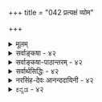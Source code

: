 +++
title = "042 प्रत्यक्षं व्योम"

+++
<details><summary>मूलम्</summary>

प्रत्यक्षं व्योम नीलं नभ इति हि मतिश्चक्षुषैवास्मदादेः कूपोऽसौ रन्ध्रमेतत्पतति खग इहेत्यादिधीश्चात्र मानम् ।  
आधारोऽत्रातपादिर्यदि भवति कथं तस्य चेहेति बोधस्तस्यांशैश्चेत् त्र्यणौ तच्छिथिलगति न च व्योमवागातपादौ ॥ ४२ ॥
</details>

<details><summary>सर्वाङ्कषा - ४२</summary>

T 

I 

एवं क्रमेणाहंकारिकाणां मध्ये सात्त्विकाहंकारिकाणामिन्द्रियाणां परीक्षानन्तरं तामसाहंकारिकस्य शब्दतन्मात्रस्य परीक्षायां प्रसक्तायामपि, तस्यातीन्द्रियत्वेन श्रुत्यैव सिद्धेः पूर्वमेव प्रतिपादितत्वात् (श्लो. 11) तत्राधिकविचाराभावात्, तदनन्तरप्राप्तमाकाशं परीचिक्षिषुः, प्रथमं तत्र प्रमाणमाह - प्रत्यक्षमित्यादिना । **व्योम** = आकाशंम् **प्रत्यक्षम्** = प्रत्यक्षविषयः इति प्रतिज्ञा । तत्र हेतु : - **हि** = यस्मात् नीलं नभः इति मतिः अस्मदादेः चक्षुषैव सिद्धा, अतः व्योम प्रत्यक्षम् इत्यन्वयः । अत्यन्तदूरवर्तिन्याकाशे 'नीलं नभः' इति प्रतीतिः भ्रान्तिः स्यात्, समीपस्थे आकाशे तथा प्रतीतेरभावादित्यत आहकूप इत्यादि । 'असौ कूपः ' इति अन्तरालदेशं निर्दिश्य वदन्ति । एवम् एतत् रन्ध्रम्' इति सूचीरन्धादौ व्यपदिशन्ति । किञ्च दूरे 'खगः इह **पतति'** = डयते इति प्रयुज्यते । अत्र सर्वत्र कूपरन्धेहपदानामाकाशमेवार्थः । इदं सर्वं चाक्षुषमेव, चक्षुरन्वयव्यतिरेकानुविधानात् । अतः - इत्यादिधीश्च **अत्र** = आकाशस्य चाक्षुषप्रत्यक्षत्वे **मानम्** =प्रमाणम् । ननु 'नीलं नभः' इति प्रतीत्या नीलरूपसिद्धावपि, कूपादौ नीलरूपस्याभानात् कथं कूपादीनां चाक्षुषत्वम्, रूपशून्यत्वादिति चेत्, समनन्तरश्लोके विचार्यते इदम् । सूर्यातपादेरेव तथा निर्देशः, तदन्वयव्यतिरेकानुविधानस्यापि सत्त्वादित्यनूद्य दूषयतिआधार इत्यादिना । **अन्न** = उक्तप्रतीतिषु आधार **:** = इहेत्यादिना निर्दिश्यमानः पदार्थः आतपादिः यदि, तर्हि तस्य **च** = तस्याप्यातपस्य 'इह' इति बोधः कथं **भवति** = 'इह सूर्यातपः' इत्यपि प्रतीतिर्दृश्यते । अत्र सूर्यातपस्याप्याधारतया निर्दिश्यमानः 'इह' इत्यत्रेदंपदार्थः कः ? न हि स्वस्य स्वाधारत्वसंभवः, एकस्यैवाधाराधेयभावासंभवात् । शङ्कते - **तस्य** = आतपस्य **अंशैः** = अवयवैः **चेत्** = इहेति निर्देश इति यदि, समाधत्ते - त्र्यणावित्यादि । **तत्** = एवं कथनंं त्र्यणौ **शिथिलगति** = क्षीणप्रक्रियं भवति । 'इह तन्तुषु पटो दृश्यते' इत्यादिव्यवहारात्, अवयविनः अवयवा एव मुख्याधारभूताः । अवयविनः अतिरिक्तत्वे अनतिरिक्तत्वे वा व्यवहारः समानः । अतः अवयविनाम् अवयवा एव मुख्याधाराः । देशस्तु दिगुपाधितया आधारतया व्यपदिश्यते, कालवत् । न च सिद्धान्ते दिशोऽतिरिक्ततयानङ्गीकारात् कथमिदमुच्यत इति वाच्यम्; अतिरिक्ताया दिशोऽनङ्गीकारेऽपि, यस्य तादृशव्यवहारनियामकत्वम्, 



[[88]]

[आकाशाप्रत्यक्षत्वनिरासः ] 

43. 

रूपस्पर्शोज्झितत्वात् न भवति गगनं दर्शनस्पर्शनार्हं 

घ्राणश्रोत्रे रसज्ञाऽप्यवगमयति न द्रव्यम्, अन्यत्त्वबाह्यम् । 

तस्य भूतलादिरूपोपाधिः भविष्यति । अधिकं तु तत्प्रकरणे वक्ष्यते । अतः सर्वाधारः काल इतिवत् दिगपि सर्वाधारा । भूतलादिदेशास्तु दिगुपाधिभूताः, कालस्य सूर्यपरिस्पन्दादिवत् । अतः 'इह आतपः' इत्यत्र आतपाधारतया आतपावयवा एव ' इह' इति निर्दिश्यन्त इति चेत्, आतपत्र्यणुकपर्यन्तमेवं वक्तुं शक्यम् । त्र्यणुकस्य तु आधारतया द्व्यणुको निर्देष्टव्यः । द्व्यणुके महत्त्वाभावेनाप्रत्यक्षत्वात् 'इह' इति निर्देशः न हि संभवति । अतः आतपः न 'इह' पदस्यार्थः । अभ्युपगम्येदमुक्तम् । वस्तुतस्तु - न च आतपादौ **व्योमवाक्** =आकाशब्दः युज्यते । न ह्यनयोः पदयोः पर्यायता कस्यापीष्टा । चक्षुरुन्मीलनसमनन्तरमेव पुरतः आकाशः दृश्यत एव सर्वस्यापि । कूपादिशब्दा अपि अन्तरालप्रदेशमेव वदन्ति । न च पृथिवीभागाभाव एव कूपपदार्थः, भावरूपतयैव सर्वैर्व्यवहारात् । आकाशस्याभावरूपता त्वनुपदं निरस्यते । अतः आकाशः प्रत्यक्षसिद्धः ॥ 

इदमत्र चिन्त्यम् - 'इह कूपो दृश्यते' 'इहाकाशे खगो डयते' इत्यादिव्यवहारे 'इह' शब्दस्यार्थः कः ? ' इह' इत्यस्य पुरोदेशोऽर्थः इति सर्वोऽपि जानाति । तर्हि पुरोदेशपदार्थः कः ? सिद्धान्ते आकाशपदार्थस्य सावयवत्वात्, आकाशावयवा एव 'इह' शब्दस्यार्थो वक्तव्यः । अन्तिमः ' इह' शब्दार्थः आकाशत्र्यणुको वक्तव्यः । ' इह आकाशत्र्यणुकः' इति कथने 'इह' शब्दार्थः कः ? अवयवधारायाः त्र्यणुके विश्रान्त्यङ्गीकारात्, त्र्यणुकस्यावयवाभावात् इहेति कस्य निर्देशः ? अत एतादृशा आक्षेपास्सर्वत्र समाः । इदं सर्वम् आचार्यवर्याणां वैभवप्रदर्शनमात्रपरं शिष्यबुद्धिश्रद्धादिदाढ्यर्थमिति मन्तव्यम् । अतः 'इह' इति सूर्यालोकावच्छिन्नः पुरोभाग एव कथ्यत इति स्वरसम् । अधिकं 64 श्लोके द्रष्टव्यम् ॥ ४२ ॥
</details>


<details><summary>सर्वाङ्कषा-पाठान्तरम् - ४२</summary>

एवं क्रमेणाहंकारिकाणां मध्ये सात्त्विकाहंकारिकाणामिन्द्रियाणां परीक्षानन्तरं तामसाहंकारिकस्य शब्दतन्मात्रस्य परीक्षायां प्रसक्तायामपि, तस्यातीन्द्रियत्वेन श्रुत्यैव सिद्धेः पूर्वमेव प्रतिपादितत्वात्‌ (श्लो.११) तत्राधिकविचाराभावात्‌, तदनन्तरप्राप्तमाकाशं परीचिक्षिषुः, प्रथमं तत्र प्रमाणमाह - प्रत्यक्षमित्यादिना । व्योम = आकाशं प्रत्यक्षम्‌ = प्रत्यक्षविषयः इति प्रतिज्ञा । तत्र हेतुः - हि = यस्मात्‌ नीलं नभः इति मतिः अस्मदादेः चक्षुषैव सिद्धा, अतः व्योम प्रत्यक्षम्‌ इत्यन्वयः । अत्यन्तदूरवर्तिन्याकाशे 'नीलं नभः' इति प्रतीतिः भ्रान्तिः स्यात्‌, समीपस्थे आकाशे तथा प्रतीतेरभावादित्यत आह - कूप इत्यादि । 'असौ कूपः' इति अन्तरालदेशं निर्दिश्य वदन्ति । एवम् 'एतत्‌ रन्ध्रम्‌' इति सूचीरन्ध्रादौ व्यपदिशन्ति । किञ्च दूरे 'खगः इह पतति' = डयते इति प्रयुज्यते । अत्र सर्वत्र कूपरन्ध्रेहपदानामाकाशमेवार्थः । इदं सर्वं चाक्षुषमेव, चक्षुरन्वयव्यतिरेकानुविधानात्‌ । अतः- इत्यादिधीश्च अत्र = आकाशस्य चाक्षुषप्रत्यक्षत्वे मानम्‌ = प्रमाणम्‌ । ननु 'नीलं नभः' इति प्रतीत्या नीलरूपसिद्धावपि, कूपादौ नीलरूपस्याभानात्‌ कथं कूपादीनां चाक्षुषत्वम्‌, रूपशून्यत्वादिति चेत्‌, समनन्तरश्लोके विचार्यते इदम्‌ । सूर्यातपादेरेव तथा निर्देशः, तदन्वयव्यतिरेकानुविधानस्यापि सत्त्वादित्यनूद्य दूषयति - आधार इत्यादिना । अत्र = उक्तप्रतीतिषु आधारः = इहेत्यादिना निर्दिश्यमानः पदार्थः आतपादिः यदि, तर्हिं तस्य च = तस्याप्यातपस्य 'इह' इति बोधः कथं भवति= 'इह सूर्यातपः' इत्यपि प्रतीतिर्दृश्यते । अत्र सूर्यातपस्याप्याधारतया निर्दिश्यमानः 'इह' इत्यत्रेदंपदार्थः कः? न हि स्वस्य स्वाधारत्वसंभवः, एकस्यैवाधाराधेयभावासंभवात्‌ । शङ्कते - तस्य = आतपस्य अंशैः = अवयवैः चेत्‌ = इहेति निर्देश इति यदि, समाधत्ते - त्र्यणावित्यादि । तत्‌ = एवं कथनं त्र्यणौ शिथिलगति = क्षीणप्रक्रियं भवति । 'इह तन्तुषु पटो दृश्यते' इत्यादिव्यवहारात्‌, अवयविनः अवयवा एव मुख्याधारभूताः । अवयविनः अतिरिक्तत्वे अनतिरिक्तत्वे वा व्यवहारः समानः । अतः अवयविनाम्‌ अवयवा एव मुख्याधाराः । देशस्तु दिगुपाधितया आधारतया व्यपदिश्यते, कालवत्‌ । न च सिद्धान्ते दिशोऽतिरिक्ततयानङ्गीकारात्‌ कथमिदमुच्यत इति वाच्यम्‌; अतिरिक्ताया दिशोऽनङ्गीकारेऽपि, यस्य तादृशव्यवहारनियामकत्वम्‌, तस्य भूतलादिरूपोपाधिः भविष्यति । अधिकं तु तत्करणे वक्ष्यते । अतः सर्वाधारः काल इतिवत्‌ दिगपि सर्वाधारा । भूतलादिदेशास्तु दिगुपाधिभूताः, कालस्य सूर्यपरिस्यन्दादिवत्‌ । अतः 'इह आतपः' इत्यत्र आतपाधारतया आतपावयवा एव 'इह' इति निर्दिश्यन्त इति चेत्‌, आतपत्र्यणुकपर्यन्तमेवं वक्तुं शक्यम्‌ । त्र्यणुकस्य तु आधारतया द्व्यणुको निर्देष्टव्यः । द्व्यणुके महत्त्वाभावेनाप्रत्यक्षत्वात्‌ 'इह' इति निर्देशः न हि संभवति । अतः आतपः न 'इह' पदस्यार्थः । अभ्युपगम्येदमुक्तम्‌ । वस्तुतस्तु - न च आतपादौ व्योमवाक्‌ = आकाशशब्दः युज्यते । न ह्यनयोः पदयोः पर्यायता कस्यापीष्टा । चक्षुरुन्मीलनसमनन्तरमेव पुरतः आकाशः दृश्यत एव सर्वस्यापि । कूपादिशब्दा अपि अन्तरालप्रदेशमेव वदन्ति । न च पृथिवीभागाभाव एव कूपपदार्थः, भावरूपतयैव सर्वैर्व्यवहारात्‌ । आकाशस्याभावरूपता त्वनुपदं निरस्यते । अतः आकाशः प्रत्यक्षसिद्धः ॥   
इदमत्र चिन्त्यम्‌- 'इह कृपो दृश्यते' 'इहाकाशे खगो डयते' इत्यादिव्यवहारे 'इह' शब्दस्यार्थः कः? 'इह' इत्यस्य पुरोदेशोऽर्थः इति सर्वोऽपि जानाति । तर्हि पुरोदेशपदार्थः कः? सिद्धान्ते आकाशपदार्थस्य सावयवत्वात्‌, आकाशावयवा एव 'इह'शब्दस्यार्थो वक्तव्यः । अन्तिमः 'इह' शब्दार्थः आकाशत्र्यणुको वक्तव्यः । 'इह आकाशत्र्यणुकः' इति कथने 'इह' शब्दार्थः कः? अवयवधारायाः त्र्यणुके विश्रान्तयङ्गीकारात्‌, त्र्यणुकस्यावयवाभावात्‌ इहेति कस्य निर्देशः? अत एतादृशा आक्षेपास्सर्वत्र समाः । इदं सर्वम्‌ आचार्यवर्याणां वैभवप्रदर्शनमात्रपरं शिष्यबुद्धिश्रद्धादिदार्ढ्यार्थमिति मन्तव्यम्‌ । अतः 'इह' इति सूर्यालोकावच्छिन्नः पुरोभाग एव कथ्यत इति स्वरसम्‌ । अधिकं श्लोके द्रष्टव्यम्‌ ॥ ४२ ॥
</details>


<details><summary>सर्वार्थसिद्धिः - ४२</summary>

इन्द्रियचिन्तानन्तरं भूतचिन्ताप्राप्तौ प्रथममाकाशे चार्वाकैरपि संमन्तव्यं प्रमाणविशेषं पुरस्करोति - प्रत्यक्षमिति ॥ कथमित्यत्राह - नीलमिति । धूम्रादेरुपक्षणमेतत् । आरोपितं नभसि तलत्वादिवन्मलिनत्वादिकमिति चेत् - असावारोपश्चाक्षुषोऽन्यो वा ? आद्येऽधिष्ठानमपि चाक्षुषमेष्टव्यम्, अन्यथाऽतिप्रसङ्गात् । द्वितीयस्त्वसंभवी, निमीलिताक्षस्य तादृशारोपादृष्टेः । अत एव अनुमिते नभसि नैल्यारोप इत्यपि निरस्तम् । न च नीलं नभ इति धीरेव नास्ति विश्वविसंवादात् । नाप्यसावचाक्षुषः, अस्मदादिचक्षुर्व्यापारानुविधानात् । नभसि विततानां पार्थिवावयवानां कृष्णगुणमात्रं चक्षुषा गृह्यत इति चेन्न, नीलं नभ इति धर्मिपर्यन्तबुद्धेः, गुणिलिङ्गत्वाच्चात्र नीलादिशब्दनाम् ; एतेन नीलरूपस्मृतिप्रमोषोऽयमिति पक्षोऽपि निरस्तः । ननु नभसि स्वतो नैल्याभावात् पञ्चीकृतेऽप्यस्मिन्नैल्यस्य पार्थिवांशमात्रनिष्ठत्वात् तस्मिन्नेवांशे स्यादसौ चाक्षुषधीः । मैवम् ; तस्य नभश्शब्दार्थत्वायोगात् । नीलपटन्यायस्य चात्र ग्राह्यत्वात् बालातपसन्निधावरुणं नभ इत्यादिबुद्धेः । तत्राप्यरुणातपग्रहणमात्रमिति चेत् ; कस्तर्हि तत्र नभश्शब्दार्थः ? न ह्यनेकार्थोऽयं शब्दः, अनुवृत्तमनतिप्रसङ्गि च निमित्तं दुर्लभम्; पृथिव्यूर्ध्वत्वादेस्तथात्वाभावात् । चन्द्रिकादिविशेषानादरेण विरलावस्थितद्रव्यमात्रं नभ इति चेन्न ; वियति विरला चन्द्रिकेत्यादिपृथग्व्यपदेशात् । वैरल्यदर्शनमपि नभःप्रत्यक्षतामन्तरेण न घटते । तत्तन्मध्यप्रदेशानां तैस्तैरस्पृष्टता हि विरलता ; तथा च मध्यदेशभूतं नभः प्रत्यक्षम् ; परस्परासंयोगमात्रं वैरल्यमिति चेन्न ; भिन्नकालेषु गुणादिषु च विरलधीप्रसङ्गात् । वर्तमानानामासन्नदेशस्थानां द्रव्याणामसंयोगो विरलतेति चेन्न । चन्द्रिकादिष्वसंयुक्ततेजःकणानामासन्नदेशतया नभस एव ग्राह्यत्वात् । विरलविरलतरादिबुद्धौ असंयोगाविशेषे मध्यदेशाल्पत्वभूयस्त्वग्रहणमन्तरेण का गतिः ? दूरदूरतरादिस्थितिरिति चेत् तथाऽपि दूरासन्नदेशतया नभः प्रत्यक्षमेव । दिशस्तत्र देशत्वं स्यादिति चेत्, न, उपाध्यतिरेकिण्यामपि तस्यां प्रत्यक्षत्वस्य नभस्समानचर्चत्वात् । दीर्घेण ह्रस्वेन च स्पष्टुं योग्यत्वमेव दूरत्वमासन्नत्वं च । अतो नात्र प्रदेशबुद्ध्यपेक्षेति चेन्न ; तयोस्तत्तत्स्वरूपत्वेऽतिप्रसङ्गात् । अतिरेके तु देशविशेषस्थित्युपलम्भमन्तरेण तदसिद्धेः । अत्र चाक्षुषमेवोपलम्भान्तरमप्युदाहरति - कूपोऽसाविति । कूपरन्ध्रादयो हि तत्तद्देशविशेषतया सर्वलोकप्रत्यक्षसिद्धाः । आवरणाभावमात्रं तु निरसिष्यते । पत्रिणश्च पतनदेशतया नभः प्रत्यक्षयामः ; तत्र इहप्रत्ययस्यान्यथासिद्धिमाशङ्कते - आधार इति । इहेति प्रतीयमानत्वमात्रमिहाधारत्वम् । परिहरति - कथमिति । इह नभस्यातपादिरिति व्यतिरेकनिर्देशान्नातपादिरिहशब्दार्थः स्यादिति भावः । अत्रोदयनाद्युक्तमाशङ्कते - तस्यांशैरिति । आतपाद्यंशांस्तदाधारीकृत्येत्यर्थः । दूषयति - त्र्यणाविति । परैस्त्र्यणुकानाम-प्रत्यक्षद्व्यणुकाश्रितत्वस्वीकारादंशैरिह प्रतीतिनिर्वाहस्तत्र कुण्ठित इत्यर्थः । माभूत्स्वांशैः त्र्यणुकानामिहेति धीः, त्र्यणुकसमुदायमिहेति निर्दिश्य प्रत्येकं तदाधेयतयोपचर्यतामित्यत्र क्लिष्टगतौ लोकव्यवहारं प्रतिपक्षयति - न चेति । इह नभसि त्र्यणुकम्, इह व्योम्न्यातपः इत्यादिव्यवहारे त्र्यणुकतत्समुदायादिव्यतिरिक्ते कुत्रचिन्नभःपर्यायाणां प्रयोगः प्रसिद्धः । सर्वलोकप्रतीतिव्यवहारोल्लङ्घनं तु सर्वसंक्षोभकं साहसमिति भावः । चश्शङ्काद्योतकोऽवधारणार्थो वा ॥ ४२ ॥
</details>


<details><summary>नरसिंह-देवः आनन्ददायिनी - ४२</summary>

अवसरसंगतिं दर्शयति - इन्द्रियेति । भूतोत्पत्तिक्रमे आकाशस्य प्राथम्यात्(प्राधान्यादाकाशस्य) तन्निरूपणे कर्तव्ये तत्र निरूपणस्य लक्षणप्रमाणाधीनत्वात् घर्मिसाधकं प्रमाणमाहेत्यर्थः । चार्वाकैरपीति - तस्य प्रत्यक्षमात्र(क्षेत्र) प्रमाणवादित्वादिति भावः । तलत्वं(कठिन)कार्यदेशत्वम् । अन्यथेति - अधिष्ठानस्य चाक्षुषत्वाभावेऽपि चाक्षुषरूपाद्यारोपे ह्या(रोपआ)त्मादावपि तथाऽऽरोपप्रसङ्गादिति भावः । असंभवीति - चक्षुर्व्यापारनिरपेक्षो न सम्भवतीत्यर्थः । तदवोपपादयति - निमीलितेति । अत एवेति - अचाक्षुषे चाक्षुषारोपासम्भवादित्यर्थः । किञ्च नीलधियो गुणमात्रविषयत्वे तदधीनव्यवहारस्यापि तन्मात्रविषयत्वान्नीलशब्दस्य नैल्यमात्रविषयस्य नीलं नभ इति क्लीबतां न स्यादित्याह - गुणिलिङ्गत्वाच्चेति । एतेनेति - धर्मिपर्यन्तधी(न्तत्व)दर्शनात् गुणिलिङ्गत्वाच्च नीलादिशब्दानामित्यनेनेत्यर्थः । स्मृतिप्रमोषः - तत्तानवगाहिस्मृतिः । ननु तर्हि स्वतोऽपि नीलरूपस्य विरहात् कथं नीलं नभ इति प्रतीतिस्स्यात् इत्यत्राह - नीलपटन्यायस्येति । स्वतोऽभावेऽपि पार्थिवसम्बन्धात्तथा धीरित्यर्थः । ननु रूपशून्यस्य कथमन्यरूपसम्बन्धेनाऽपि चाक्षुषरूपारोपाधिष्ठानत्वमतिप्रसङ्गादित्यत्राह - बालातपेति । अतिप्रसङ्गस्त्वनुभवबलाद्वार्य इति भावः । नन्वत्रान्य एव नभश्शब्दार्थ इत्यत्राह - न ह्यनेकार्थोऽयमिति । नन्वेकप्रवृत्तिनिमित्तत्वे न नानार्थत्वदोष इत्यत्राह - अनुवृत्तमिति । पृथिव्यूर्ध्वत्वादेरिति । पक्षितरण्यादिगतत्वेनातिप्रसक्तस्य प्रवृत्तिनिमित्तत्वायोगादित्यर्थः; ननु विरलसंस्थानश्चन्द्रिकावयवसङ्घोनभश्शब्दार्थः । वियति विरला चन्द्रिकेति प्रतीतिस्तु वने वृक्षप्रतीतिन्यायेन स्यादित्यत्राह - वैरल्यदर्शनमपीति । वैरल्यस्यैव नभश्शब्दार्थपर्यवसानादिति भावः । ननु संयोगाभाव एव वैरल्यमिति न (भावरूप) नभस्सापेक्षत्वमिति शङ्कते - परस्परेति । भिन्नकालेष्विति । तत्र संयोगाभावस्य सत्त्वादिति भावः । चन्द्रिकादिष्वपि तत्रासन्नदेशः पृथिव्यादिर्न भवतीति नभ एव स देशस्स्यादिति भावः । नन्वस्तु देशस्तत्र नभः; तथाऽपि तद्ग्रहो मास्त्वित्यत्राह - विरलविरलतरेति । अभावे भूयस्त्वाल्पत्वरूपतरतमभावानां स्वतोऽसंभवादिति भावः । ननु संयोगरहितावयवानां दूरदूरतरादिस्थितिरेव संयोगाभावे तारतम्यमिति शङ्कते - दूरदूरतरादीति । ननु दिगेव तत्र देशः स्यादित्याशङ्कते - दिश इति । तत्र किं दिगुपाधिरेव देशस्स्यात् उत तदतिरिक्ता दिगिति विकल्पमभिप्रेत्य तत्राद्ये वियति चन्द्रातपादिवैरल्ये पृथिव्यादीनामुपाधीनामसंभवाद्दिगुपाधिर्देशो न संभवतीति मत्वा द्वितीयं दूषयति - उपाध्यतिरेकिण्यामिति । रूपशून्यतया समानन्यायत्वादित्यर्थः । दीर्घेणेति - दण्डादिनेत्यर्थः । तयोरिति - तथा च देशविशेषज्ञानपूर्वकप्रतीत्या तदतिरिक्ततद्योग्यत्वेन किमिति भावः । नन्वावरणाभावमात्रत्वाद्रन्ध्रस्य न तत्प्रत्यक्षसाधकमित्यत्राह - आवरणाभावमात्रमिति । पतनदेशतयेति - इह विहगः पततीति पतनाधारतयेत्यर्थः । नन्वातपादेः कथमाधारत्वम्? वैरल्यात्; अन्यथा तत्र क्षिप्तपाषाणादेः पतनाभावप्रसङ्गात् इत्यत्राह - इहेति । कुण्ठित इति - द्व्यणुकानामिहेति प्रत्यक्षविषयत्वासंभवादिति भावः । द्व्यणुकसमुदायातपादिष्वाकाशव्यवहारादर्शनात् प्रत्युत भेदव्यवहारात् तत्र विशेषस्यादृष्टचरत्वात् दृष्टविलक्षणातपादिकल्पने तस्यैवाकाशत्वमित्याह - इह नभसीति । अन्यथा घटादिकमपि पटादिधीगोचर इति साहसेन सर्व(लोक)व्यवस्थोच्छेदप्रसङ्ग इति प्रतीतिव्यवहारौ नातिलङ्घ्यावित्याह - सर्वलोकप्रतीतीति ॥ ४२ ॥
</details>


<details><summary>ಕನ್ನಡ - ४२</summary>

56

- 42-

तत्त्व मुक्का कलाप

[आकाशद प्रत्यकत्वसमर्थनॆ

श्लोक 42

इन्द्रियगळ अनन्तर क्रमप्राप्तवाद आकाशद विचारवन्नु हेळुत्ता मॊदलु आकाशद इरुविकॆयल्लि प्रमाणवन्नु हेळुत्तारॆ ... अह्मदादेः चक्षुव हि नीलं नभ इति मतिः नम्मॆल्लरिगू कण्णिनिन्दले आकाश नीलियागिदॆ ऎम्ब अनुभव आगुत्तिरुवुदु प्रसिद्धवष्टॆ. आद्दरिन्द वोम प्रत्यक्षं-आकाश प्रत्यक्ष प्रमाण सिद्ध. अस कूपः एतत् रं इह खगः पतति इत्यादिधीश्च अत्र मानं.-इदु बावि, इदु तूतु, इल्लि हक्कि हारुत्तिदॆ इदु मॊदलाद अनुभव मत्तु व्यवहारवू ई विषयदल्लि प्रमाणवागुत्तदॆ. बावि तूतु ई पदगळु खालि याद ऒन्दु जागवन्नु, अन्दरॆ आकाशद स्थितिविशेषवन्ने हेळुत्तवॆ. पक्षि इल्लि हारुत्तदॆ ऎन्दाग इल्लि ऎन्दु नावु आकाशवन्ने तोरिसुत्तेवॆ. आद्दरिन्द आकाश प्रत्यक्षसिद्ध.

अत्र आतपादिः यदि आधारः, तस्य च इह इति बोधः कथं भवति ई अनुभवदल्लि, सूर्यन बॆळके इल्लि ऎन्दु पक्षिगॆ आधार वागि तोरुत्तदॆ ऎन्दरॆ, आ सूर्यन बॆळकिगू सह इल्लि सूर्यन बॆळकु काणुत्तदॆ इत्यादि अनुभव हेगॆ आगुत्तदॆ. ई अनुभवदल्लि इल्लि ऎन्नुवुदरिन्द नावु अकाशवन्नु ताने निर्देशिसबेकागुत्तदॆ.

तस्य अंशैः चेत् तृण् तत् शिथिलगति बट्टॆयु तन्न अव यववाद दारगळल्लि काणुवन्तॆ, स्थूलद्रव्यगळॆल्लक्कू अदरदर अवयवगळे आधारवागुवुदरिन्द आ सूर्यन बॆळकिन अवयवगळन्ने 'इल्लि' ऎन्दु नावु निर्देशिसुत्तेवॆ. ऎन्दरॆ इणुकदल्लि ई समाधान कुण्ठितवागुत्तदॆ. इणुकद

इणुकद अवयववाद द्वणुकगळन्ने नावु इल्लि इणुक' ऎन्दु हेळिदाग आधारवागि निर्दॆशिसबेकु. द्वणुक अतीन्द्रिय पदार्थवादुदरिन्द हागॆ निर्देरिसलु साध्यविल्ल. आद्दरिन्द आकार प्रत्यक्षसिद्ध. आतपाद् न्यूमवाक् न चि-सूर्यन बॆळकु मुन्तादवुगळल्लि आकाश ऎम्ब व्यवहार समञ्जसव अल्ल. बॆळकु तेजोद्रव्य, अकाश तेजस्सु ऎरडू ऒन्दागलु साध्यवे इल्ल ॥ ४२ ॥
</details>
